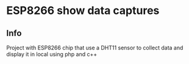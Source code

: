 
# ESP8266 show data captures 
## Info
Project with ESP8266 chip that use a DHT11 sensor to collect data and display it in local using php and c++
